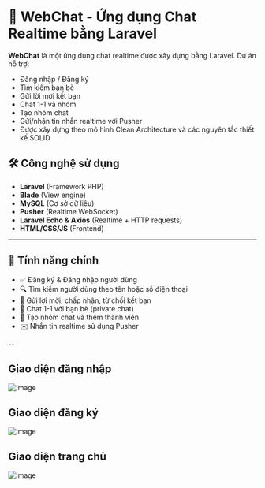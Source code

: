 # 📱 WebChat - Ứng dụng Chat Realtime bằng Laravel

**WebChat** là một ứng dụng chat realtime được xây dựng bằng Laravel. Dự án hỗ trợ:
- Đăng nhập / Đăng ký
- Tìm kiếm bạn bè
- Gửi lời mời kết bạn
- Chat 1-1 và nhóm
- Tạo nhóm chat
- Gửi/nhận tin nhắn realtime với Pusher
- Được xây dựng theo mô hình Clean Architecture và các nguyên tắc thiết kế SOLID
## 🛠️ Công nghệ sử dụng

- **Laravel** (Framework PHP)
- **Blade** (View engine)
- **MySQL** (Cơ sở dữ liệu)
- **Pusher** (Realtime WebSocket)
- **Laravel Echo & Axios** (Realtime + HTTP requests)
- **HTML/CSS/JS** (Frontend)

---

## 🚀 Tính năng chính

- ✅ Đăng ký & Đăng nhập người dùng
- 🔍 Tìm kiếm người dùng theo tên hoặc số điện thoại
- 🤝 Gửi lời mời, chấp nhận, từ chối kết bạn
- 💬 Chat 1-1 với bạn bè (private chat)
- 👥 Tạo nhóm chat và thêm thành viên
- ✉️ Nhắn tin realtime sử dụng Pusher

--
## Giao diện đăng nhập
![image](https://github.com/user-attachments/assets/fbbdecce-e659-47e4-a1a2-230a0df9e077)
## Giao diện đăng ký
![image](https://github.com/user-attachments/assets/6e46cffe-98b3-4ae1-8834-29b65a3040ea)
## Giao diện trang chủ
![image](https://github.com/user-attachments/assets/92ba3607-d9dc-4348-8f50-b13ab8a82673)




